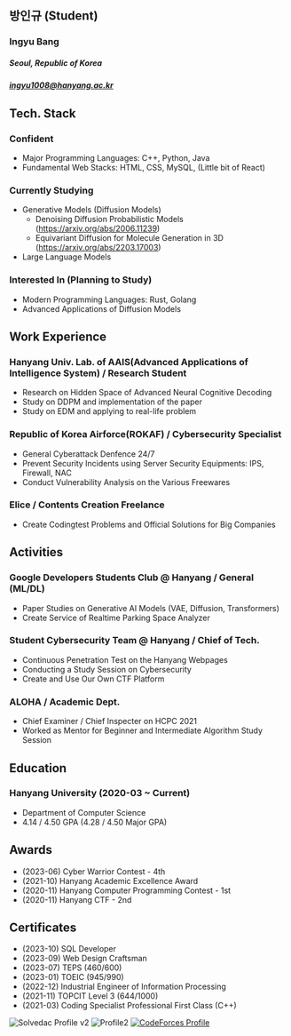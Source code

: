 ## 방인규 (Student)
### Ingyu Bang
##### Seoul, Republic of Korea
##### ingyu1008@hanyang.ac.kr

## Tech. Stack
### Confident
- Major Programming Languages: C++, Python, Java
- Fundamental Web Stacks: HTML, CSS, MySQL, (Little bit of React)
### Currently Studying
- Generative Models (Diffusion Models)
  - Denoising Diffusion Probabilistic Models (https://arxiv.org/abs/2006.11239)
  - Equivariant Diffusion for Molecule Generation in 3D (https://arxiv.org/abs/2203.17003)
- Large Language Models
### Interested In (Planning to Study)
- Modern Programming Languages: Rust, Golang
- Advanced Applications of Diffusion Models

## Work Experience
### Hanyang Univ. Lab. of AAIS(Advanced Applications of Intelligence System) / Research Student
- Research on Hidden Space of Advanced Neural Cognitive Decoding
- Study on DDPM and implementation of the paper
- Study on EDM and applying to real-life problem

### Republic of Korea Airforce(ROKAF) / Cybersecurity Specialist
- General Cyberattack Denfence 24/7
- Prevent Security Incidents using Server Security Equipments: IPS, Firewall, NAC
- Conduct Vulnerability Analysis on the Various Freewares

### Elice / Contents Creation Freelance
- Create Codingtest Problems and Official Solutions for Big Companies

## Activities

### Google Developers Students Club @ Hanyang / General (ML/DL)
- Paper Studies on Generative AI Models (VAE, Diffusion, Transformers)
- Create Service of Realtime Parking Space Analyzer

### Student Cybersecurity Team @ Hanyang / Chief of Tech.
- Continuous Penetration Test on the Hanyang Webpages
- Conducting a Study Session on Cybersecurity
- Create and Use Our Own CTF Platform

### ALOHA / Academic Dept.
- Chief Examiner / Chief Inspecter on HCPC 2021
- Worked as Mentor for Beginner and Intermediate Algorithm Study Session

## Education
### Hanyang University (2020-03 ~ Current)
- Department of Computer Science
- 4.14 / 4.50 GPA (4.28 / 4.50 Major GPA)

## Awards
- (2023-06) Cyber Warrior Contest - 4th
- (2021-10) Hanyang Academic Excellence Award
- (2020-11) Hanyang Computer Programming Contest - 1st
- (2020-11) Hanyang CTF - 2nd

## Certificates
- (2023-10) SQL Developer
- (2023-09) Web Design Craftsman
- (2023-07) TEPS (460/600)
- (2023-01) TOEIC (945/990)
- (2022-12) Industrial Engineer of Information Processing
- (2021-11) TOPCIT Level 3 (644/1000)
- (2021-03) Coding Specialist Professional First Class (C++)

<!--
[![Hits](https://hits.seeyoufarm.com/api/count/incr/badge.svg?url=https%3A%2F%2Fgithub.com%2Fingyu1008)](https://github.com/ingyu1008)
[![trophy](https://github-profile-trophy.vercel.app/?username=ingyu1008&row=2&column=3&theme=flat)](https://github.com/ryo-ma/github-profile-trophy)
[![streak](https://github-readme-streak-stats.herokuapp.com/?user=ingyu1008)](https://github.com/ingyu1008) -->
<!-- ![Solvedac Profile](http://mazassumnida.wtf/api/v2/generate_badge?boj=ingyu1008) -->
![Solvedac Profile v2](https://github-readme-solvedac.hyp3rflow.vercel.app/api/?handle=ingyu1008)
![Profile2](https://github-readme-stats.vercel.app/api?username=ingyu1008&show_icons=true&hide_border=true&count_private=true)
[![CodeForces Profile](http://cf.leed.at?id=MatWhyTle)](https://codeforces.com/profile/MatWhyTle)
<!--![Codeforces Graph](https://github.com/ingyu1008/Algorithm-Problem-Solving/blob/master/cfStats.svg)-->
<!--
### Awards / Activities
 - **\[Inscrutable\]** 알고리즘 문제 풀이 관련 유틸 제공 사이트 백엔드 개발
 - UCPC 2020 예선 61위(본선 진출)
 - UCPC 2020 본선 92위
 - UCPC 2021 예선 63위
 - 2020 ICPC 인터넷 예선 65위
 - 2021 ICPC 인터넷 예선 50위(본선 진출)
 - 2021 ICPC Asia Seoul Regional 27위(교내 3위)
 - SKH 2020 Algorithm Contest 8위(Intermediate Division)
 - SKH 2020 Algorithm Marathon 9위
 - HCPC(제7회 한양대학교 프로그래밍 경시대회) 2020 Beginner Division 1위
 - 주간 알로하(한양대학교  교내 동아리 프로그래밍 대회) 1차~4차 출제 및 검수
 - HCPC(제8회 한양대학교 프로그래밍 경시대회) 2021 출제위원장
 - HCPC(제8회 한양대학교 프로그래밍 경시대회) 2021 검수위원장
 - SKH (숭고한 연합 알고리즘 콘테스트) 2022 출제 및 검수
 - 제3회 보라매컵 예선 및 본선(Solved.ac Arena #20) 검수
 - 망0가컵 -Prologue-(Solved.ac Arena #22) 검수
 - 제3회 초콜릿컵(Solved.ac Arena #23) 검수
 - HCTF(제3회 한양대학교 교내 해킹방어대회) 2020 Beginner Session 2위
 - 제 2회 PMCC Beginner Division 1위
 - TOPCIT 수준 3 (644점)
 - Solved.ac 레이팅 2767(Ruby V, 69위, 상위 약 0.09%)
 - Codeforces 탑 레이팅 1825(Expert, 상위 약 8%)
 - 제9회 공군사이버전사경연대회(해킹방어대회) 사이버작전센터장상 (4위)
-->

<!--START_SECTION:waka-->
<!--
![Code Time](http://img.shields.io/badge/Code%20Time-349%20hrs%2049%20mins-blue)

![Profile Views](http://img.shields.io/badge/Profile%20Views-3-blue)

![Lines of code](https://img.shields.io/badge/From%20Hello%20World%20I%27ve%20Written-621%20Thousand%20lines%20of%20code-blue)

**I'm an Early 🐤** 

```text
🌞 Morning    103 commits    ████████████░░░░░░░░░░░░░   49.52% 
🌆 Daytime    46 commits     █████░░░░░░░░░░░░░░░░░░░░   22.12% 
🌃 Evening    39 commits     ████░░░░░░░░░░░░░░░░░░░░░   18.75% 
🌙 Night      20 commits     ██░░░░░░░░░░░░░░░░░░░░░░░   9.62%

```
📅 **I'm Most Productive on Wednesday** 

```text
Monday       34 commits     ████░░░░░░░░░░░░░░░░░░░░░   16.35% 
Tuesday      25 commits     ███░░░░░░░░░░░░░░░░░░░░░░   12.02% 
Wednesday    43 commits     █████░░░░░░░░░░░░░░░░░░░░   20.67% 
Thursday     32 commits     ███░░░░░░░░░░░░░░░░░░░░░░   15.38% 
Friday       20 commits     ██░░░░░░░░░░░░░░░░░░░░░░░   9.62% 
Saturday     26 commits     ███░░░░░░░░░░░░░░░░░░░░░░   12.5% 
Sunday       28 commits     ███░░░░░░░░░░░░░░░░░░░░░░   13.46%

```


📊 **This Week I Spent My Time On** 

```text
⌚︎ Time Zone: Asia/Seoul

💬 Programming Languages: 
No Activity Tracked This Week

🔥 Editors: 
No Activity Tracked This Week

🐱‍💻 Projects: 
No Activity Tracked This Week

💻 Operating System: 
No Activity Tracked This Week

```

**I Mostly Code in C++** 

```text
C++                      6 repos             ██████████░░░░░░░░░░░░░░░   40.0% 
Java                     3 repos             █████░░░░░░░░░░░░░░░░░░░░   20.0% 
HTML                     1 repo              █░░░░░░░░░░░░░░░░░░░░░░░░   6.67% 
Python                   1 repo              █░░░░░░░░░░░░░░░░░░░░░░░░   6.67% 
Hack                     1 repo              █░░░░░░░░░░░░░░░░░░░░░░░░   6.67%

```


 Last Updated on 22/10/2022 18:54:42 UTC
<!--END_SECTION:waka-->
